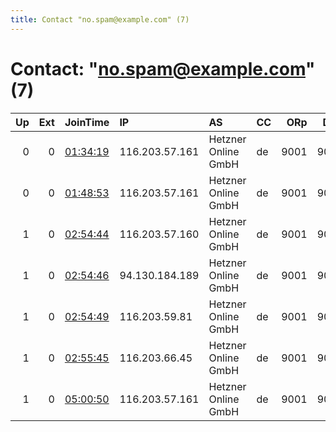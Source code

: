 ```yaml
---
title: Contact "no.spam@example.com" (7)
---
```


# Contact: "no.spam@example.com" (7)

|   Up |   Ext | JoinTime                                                                                            | IP             | AS                  | CC   |   ORp |   Dirp | OS    | Version   | Nickname            |   eFamMembers |
|-----:|------:|:----------------------------------------------------------------------------------------------------|:---------------|:--------------------|:-----|------:|-------:|:------|:----------|:--------------------|--------------:|
|    0 |     0 | [01:34:19](https://metrics.torproject.org/rs.html#details/24C3BC672621D6FCB7923DE031738B23EE0C1819) | 116.203.57.161 | Hetzner Online GmbH | de   |  9001 |   9030 | Linux | 0.3.3.7   | somerelay           |             1 |
|    0 |     0 | [01:48:53](https://metrics.torproject.org/rs.html#details/CBDCA8B16E2D4111A6618BAB3F114C358B8E35DB) | 116.203.57.161 | Hetzner Online GmbH | de   |  9001 |   9030 | Linux | 0.3.3.7   | somerelay           |             1 |
|    1 |     0 | [02:54:44](https://metrics.torproject.org/rs.html#details/F9578C192A76062C2B49F938A53291AA5CE3CFBF) | 116.203.57.160 | Hetzner Online GmbH | de   |  9001 |   9030 | Linux | 0.3.3.7   | somerelayId8wPoBbRJ |             1 |
|    1 |     0 | [02:54:46](https://metrics.torproject.org/rs.html#details/5CD0F83B59229F86419757FE54CFF6EE859EA0ED) | 94.130.184.189 | Hetzner Online GmbH | de   |  9001 |   9030 | Linux | 0.3.3.7   | somerelayvpoDStFnGZ |             1 |
|    1 |     0 | [02:54:49](https://metrics.torproject.org/rs.html#details/CFDF026F3FC52BF347A395A1224D70D9ACBEF9C5) | 116.203.59.81  | Hetzner Online GmbH | de   |  9001 |   9030 | Linux | 0.3.3.7   | somerelayT7WbYRznBW |             1 |
|    1 |     0 | [02:55:45](https://metrics.torproject.org/rs.html#details/97F47C07A3DEA4C1A885C2C15008592635DA54B6) | 116.203.66.45  | Hetzner Online GmbH | de   |  9001 |   9030 | Linux | 0.3.3.7   | somerelayung2AiqzXu |             1 |
|    1 |     0 | [05:00:50](https://metrics.torproject.org/rs.html#details/CA307A53194D6DE8B033226C541654117AFCF5F2) | 116.203.57.161 | Hetzner Online GmbH | de   |  9001 |   9030 | Linux | 0.3.3.7   | somerelay1IHcuer9Cn |             1 |
